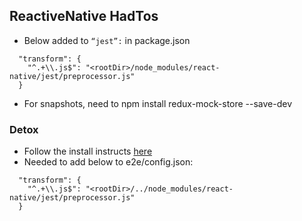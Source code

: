## ReactiveNative HadTos 
- Below added to `“jest”:` in package.json
```
  "transform": {
    "^.+\\.js$": "<rootDir>/node_modules/react-native/jest/preprocessor.js"
  }
```
- For snapshots, need to npm install redux-mock-store --save-dev

### Detox
- Follow the install instructs [here](https://github.com/wix/detox/blob/master/docs/Introduction.GettingStarted.md#getting-started)
- Needed to add below to e2e/config.json:

```
  "transform": {
    "^.+\\.js$": "<rootDir>/../node_modules/react-native/jest/preprocessor.js"
  }
```
